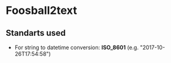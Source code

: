 # Foosball2text

## Standarts used
- For string to datetime conversion: **ISO_8601** (e.g. "2017-10-26T17:54:58")
